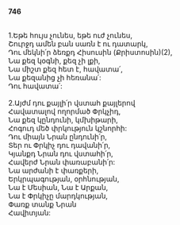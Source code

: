**746**

\
1.Եթե հույս չունես, եթե ուժ չունես,\
Շուրջդ ամեն բան սառն է ու դատարկ,\
 Դու մեկնի՛ր ձեռքդ Հիսուսին (Քրիստոսին)(2),\
 Նա քեզ կօգնի, քեզ չի լքի,\
 Նա միշտ քեզ հետ է, հավատա՛,\
 Նա քեզանից չի հեռանա՛:\
 Դու հավատա՛:\
\
2.Այժմ դու քայլի՛ր վստահ քայլերով\
Հավատալով ողորմած Փրկչիդ,\
Նա քեզ կընդունի, կմխիթարի,\
Հոգուդ մեծ փրկություն կշնորհի:\
 Դու միայն Նրան ընդունի՛ր,\
 Տեր ու Փրկիչ դու դավանի՛ր,\
 Կյանքդ Նրան դու վստահի՛ր,\
 Հավերժ Նրան փառաբանի՛ր:\
 Նա արժանի է փառքերի,\
 Երկրպագության, օրհնության,\
 Նա է Մեսիան, Նա է Արքան,\
 Նա է Փրկիչը մարդկության,\
 Փառք տանք Նրան\
 Հավիտյան:
